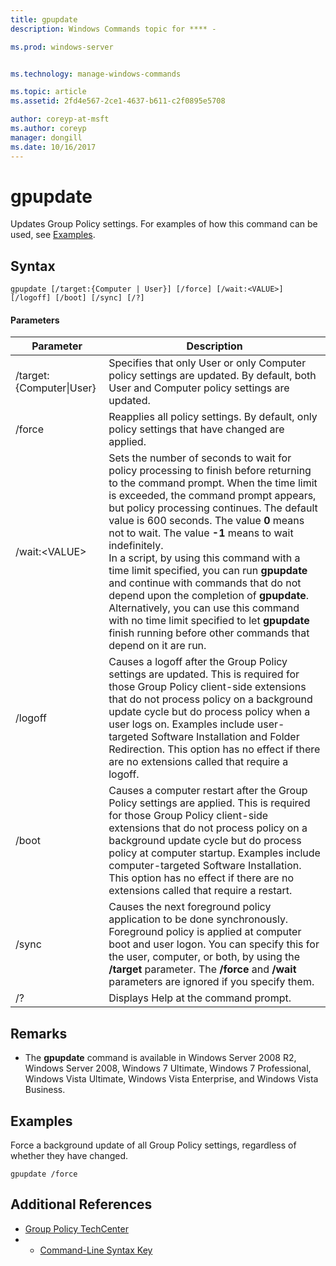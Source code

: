 ```yaml
---
title: gpupdate
description: Windows Commands topic for **** - 

ms.prod: windows-server


ms.technology: manage-windows-commands

ms.topic: article
ms.assetid: 2fd4e567-2ce1-4637-b611-c2f0895e5708

author: coreyp-at-msft
ms.author: coreyp
manager: dongill
ms.date: 10/16/2017
---
```


# gpupdate

Updates Group Policy settings. For examples of how this command can be used, see [Examples](#examples).

## Syntax

```
gpupdate [/target:{Computer | User}] [/force] [/wait:<VALUE>] [/logoff] [/boot] [/sync] [/?]
```

#### Parameters

|     Parameter     |                                                                                                                                                                                                                                                                                                                             Description                                                                                                                                                                                                                                                                                                                             |
|-------------------|---------------------------------------------------------------------------------------------------------------------------------------------------------------------------------------------------------------------------------------------------------------------------------------------------------------------------------------------------------------------------------------------------------------------------------------------------------------------------------------------------------------------------------------------------------------------------------------------------------------------------------------------------------------------|
| /target:{Computer\|User} | Specifies that only User or only Computer policy settings are updated. By default, both User and Computer policy settings are updated.                                                                                                                                                                                                                                                                                                                                |
|      /force       |                                                                                                                                                                                                                                                                                   Reapplies all policy settings. By default, only policy settings that have changed are applied.                                                                                                                                                                                                                                                                                    |
|  /wait:\<VALUE>   | Sets the number of seconds to wait for policy processing to finish before returning to the command prompt. When the time limit is exceeded, the command prompt appears, but policy processing continues. The default value is 600 seconds. The value **0** means not to wait. The value **-1** means to wait indefinitely.</br>In a script, by using this command with a time limit specified, you can run **gpupdate** and continue with commands that do not depend upon the completion of **gpupdate**. Alternatively, you can use this command with no time limit specified to let **gpupdate** finish running before other commands that depend on it are run. |
|      /logoff      |                                                                                                                                   Causes a logoff after the Group Policy settings are updated. This is required for those Group Policy client-side extensions that do not process policy on a background update cycle but do process policy when a user logs on. Examples include user-targeted Software Installation and Folder Redirection. This option has no effect if there are no extensions called that require a logoff.                                                                                                                                    |
|       /boot       |                                                                                                                                       Causes a computer restart after the Group Policy settings are applied. This is required for those Group Policy client-side extensions that do not process policy on a background update cycle but do process policy at computer startup. Examples include computer-targeted Software Installation. This option has no effect if there are no extensions called that require a restart.                                                                                                                                        |
|       /sync       |                                                                                                                                                                              Causes the next foreground policy application to be done synchronously. Foreground policy is applied at computer boot and user logon. You can specify this for the user, computer, or both, by using the **/target** parameter. The **/force** and **/wait** parameters are ignored if you specify them.                                                                                                                                                                               |
|        /?         |                                                                                                                                                                                                                                                                                                                Displays Help at the command prompt.                                                                                                                                                                                                                                                                                                                 |

## Remarks

-   The **gpupdate** command is available in Windows Server 2008 R2, Windows Server 2008, Windows 7 Ultimate, Windows 7 Professional, Windows Vista Ultimate, Windows Vista Enterprise, and Windows Vista Business.

## Examples

Force a background update of all Group Policy settings, regardless of whether they have changed.

```
gpupdate /force
```

## Additional References

-   [Group Policy TechCenter](https://go.microsoft.com/fwlink/?LinkID=145531)
-   - [Command-Line Syntax Key](command-line-syntax-key.md)
